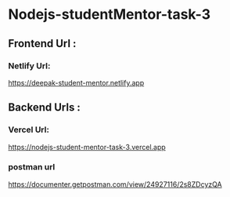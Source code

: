 # Nodejs-studentMentor-task-3

## Frontend  Url :
### Netlify Url:
https://deepak-student-mentor.netlify.app
    
    
## Backend Urls  :

### Vercel Url:
   https://nodejs-student-mentor-task-3.vercel.app
### postman url
   https://documenter.getpostman.com/view/24927116/2s8ZDcyzQA
